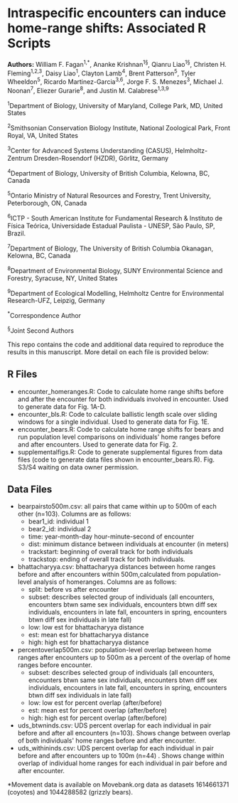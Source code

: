 # Intraspecific encounters can induce home-range shifts: Associated R Scripts

<b>Authors:</b> William F. Fagan<sup>1,*</sup>, Ananke Krishnan<sup>1§</sup>, Qianru Liao<sup>1§</sup>, Christen H. Fleming<sup>1,2,3</sup>, Daisy Liao<sup>1</sup>, Clayton Lamb<sup>4</sup>, Brent Patterson<sup>5</sup>, Tyler Wheeldon<sup>5</sup>, Ricardo Martinez-Garcia<sup>3,6</sup>, Jorge F. S. Menezes<sup>3</sup>, Michael J. Noonan<sup>7</sup>, Eliezer Gurarie<sup>8</sup>, and Justin M. Calabrese<sup>1,3,9</sup>

<sup>1</sup>Department of Biology, University of Maryland, College Park, MD, United States

<sup>2</sup>Smithsonian Conservation Biology Institute, National Zoological Park, Front Royal, VA, United States 

<sup>3</sup>Center for Advanced Systems Understanding (CASUS), Helmholtz-Zentrum Dresden-Rosendorf (HZDR), Görlitz, Germany

<sup>4</sup>Department of Biology, University of British Columbia, Kelowna, BC, Canada

<sup>5</sup>Ontario Ministry of Natural Resources and Forestry, Trent University, Peterborough, ON, Canada

<sup>6</sup>ICTP - South American Institute for Fundamental Research & Instituto de Física Teórica, Universidade Estadual Paulista - UNESP, São Paulo, SP, Brazil.

<sup>7</sup>Department of Biology, The University of British Columbia Okanagan, Kelowna, BC, Canada

<sup>8</sup>Department of Environmental Biology, SUNY Environmental Science and Forestry, Syracuse, NY, United States

<sup>9</sup>Department of Ecological Modelling, Helmholtz Centre for Environmental Research-UFZ, Leipzig, Germany


<sup>*</sup>Correspondence Author

<sup>§</sup>Joint Second Authors

This repo contains the code and additional data required to reproduce the results in this manuscript. More detail on each file is provided below:

## R Files
- encounter_homeranges.R: Code to calculate home range shifts before and after the encounter for both individuals involved in encounter. Used to generate data for Fig. 1A-D.
- encounter_bls.R: Code to calculate ballistic length scale over sliding windows for a single individual. Used to generate data for Fig. 1E.
- encounter_bears.R: Code to calculate home range shifts for bears and run population level comparisons on individuals' home ranges before and after encounters. Used to generate data for Fig. 2.
- supplementalfigs.R: Code to generate supplemental figures from data files (code to generate data files shown in encounter_bears.R). Fig. S3/S4 waiting on data owner permission.

## Data Files
- bearpairsto500m.csv: all pairs that came within up to 500m of each other (n=103). Columns are as follows:
  - bear1_id: individual 1
  - bear2_id: individual 2
  - time: year-month-day hour-minute-second of encounter
  - dist: minimum distance between individuals at encounter (in meters)
  - trackstart: beginning of overall track for both individuals
  - trackstop: ending of overall track for both individuals.
- bhattacharyya.csv: bhattacharyya distances between home ranges before and after encounters within 500m,calculated from population-level analysis of homeranges. Columns are as follows:
  - split: before vs after encounter
  - subset: describes selected group of individuals (all encounters, encounters btwn same sex individuals, encounters btwn diff sex individuals, encounters in late fall, encounters in spring, encounters btwn diff sex individuals in late fall)
  - low: low est for bhattacharyya distance
  - est: mean est for bhattacharyya distance
  - high: high est for bhattacharyya distance
- percentoverlap500m.csv: population-level overlap between home ranges after encounters up to 500m as a percent of the overlap of home ranges before encounter. 
  - subset: describes selected group of individuals (all encounters, encounters btwn same sex individuals, encounters btwn diff sex individuals, encounters in late fall, encounters in spring, encounters btwn diff sex individuals in late fall)
  - low: low est for percent overlap (after/before)
  - est: mean est for percent overlap (after/before)
  - high: high est for percent overlap (after/before)
- uds_btwninds.csv: UDS percent overlap for each individual in pair before and after all encounters (n=103). Shows change between overlap of both individuals' home ranges before and after encounter. 
- uds_withininds.csv: UDS percent overlap for each individual in pair before and after encounters up to 100m (n=44) . Shows change within overlap of individual home ranges for each individual in pair before and after encounter.
      
*Movement data is available on Movebank.org data as datasets 1614661371 (coyotes) and 1044288582 (grizzly bears).

      